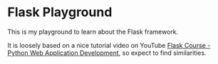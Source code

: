 # Flask Playground

This is my playground to learn about the Flask framework. 

It is loosely based
on a nice tutorial video on YouTube [Flask Course - Python Web Application Development](https://www.youtube.com/watch?v=Qr4QMBUPxWo), so expect to find similarities.
